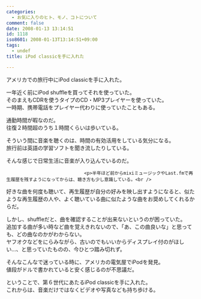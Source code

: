 ```yaml
---
categories:
  - お気に入りのヒト、モノ、コトについて
comment: false
date: 2008-01-13 13:14:51
id: 1118
iso8601: 2008-01-13T13:14:51+09:00
tags:
  - undef
title: iPod classicを手に入れた

---
```


<div class="entry-body">
                                 <p>アメリカでの旅行中にiPod classicを手に入れた。</p>

<p>一年近く前にiPod shuffleを買ってそれを使っていた。<br />
そのまえもCDRを使うタイプのCD・MP3プレイヤーを使っていた。<br />
一時期、携帯電話をプレイヤー代わりに使っていたこともある。</p>

<p>通勤時間が暇なのだ。<br />
往復２時間超のうち１時間くらいは歩いている。</p>

<p>そういう間に音楽を聴くのは、時間の有効活用をしている気分になる。<br />
旅行前は英語の学習ソフトを聞き流したりしている。</p>

<p>そんな感じで日常生活に音楽が入り込んでいるのだ。<br /></p>
                              
                                 <p>半年ほど前からmixiミュージックやLast.fmで再生履歴を残すようになってからは、聴き方も少し意識している。<br />
好きな曲を何度も聴いて、再生履歴が自分の好みを映し出すようになると、似たような再生履歴の人や、よく聴いている曲に似たような曲をお奨めしてくれるからだ。</p>

<p>しかし、shuffleだと、曲を確認することが出来ないというのが困っていた。<br />
追加する曲が多い時など曲を覚えきれないので、「あ、この曲良いな」と思っても、どの曲なのかがわからない。<br />
ヤフオクなどをにらみながら、古いのでもいいからディスプレイ付のがほしい…、と思っていたものの、今ひとつ踏み切れず。</p>

<p>そんなこんなで迷っている時に、アメリカの電気屋でiPodを発見。<br />
値段がドルで書かれていると安く感じるのが不思議だ。</p>

<p>ということで、第６世代にあたるiPod classicを手に入れた。<br />
これからは、音楽だけではなくビデオや写真なども持ち歩ける。</p>
                              </div>
    	